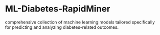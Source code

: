 # ML-Diabetes-RapidMiner
comprehensive collection of machine learning models tailored specifically for predicting and analyzing diabetes-related outcomes.
